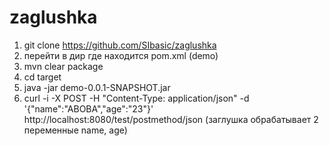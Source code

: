 # zaglushka
1) git clone https://github.com/SIbasic/zaglushka
2) перейти в дир где находится pom.xml (demo)
3) mvn clear package
4) cd target
5) java -jar demo-0.0.1-SNAPSHOT.jar
6) curl -i -X POST -H "Content-Type: application/json" -d '{"name":"ABOBA","age":"23"}' http://localhost:8080/test/postmethod/json (заглушка обрабатывает 2 переменные name, age)
